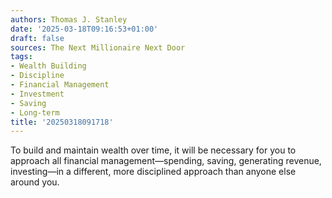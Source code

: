 ```yaml
---
authors: Thomas J. Stanley
date: '2025-03-18T09:16:53+01:00'
draft: false
sources: The Next Millionaire Next Door
tags:
- Wealth Building
- Discipline
- Financial Management
- Investment
- Saving
- Long-term
title: '20250318091718'
---
```


To build and maintain wealth over time, it will be necessary for you to approach all financial management—spending,
saving, generating revenue, investing—in a different, more disciplined approach than anyone else around you.
